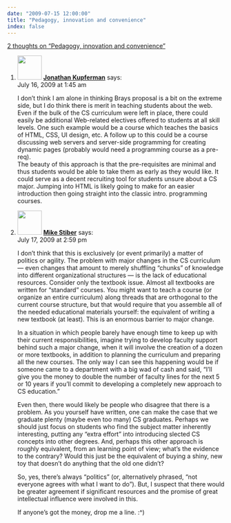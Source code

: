 ```yaml
---
date: "2009-07-15 12:00:00"
title: "Pedagogy, innovation and convenience"
index: false
---
```


[2 thoughts on &ldquo;Pedagogy, innovation and convenience&rdquo;](/lemire/blog/2009/07-15-pedagogy-innovation-and-convenience)

<ol class="comment-list">
<li id="comment-51228" class="comment even thread-even depth-1">
<div class="comment-author vcard">
<img alt src="https://secure.gravatar.com/avatar/fe4dcb9de37636a70213adbba560f152?s=56&#038;d=mm&#038;r=g" srcset="https://secure.gravatar.com/avatar/fe4dcb9de37636a70213adbba560f152?s=112&#038;d=mm&#038;r=g 2x" class="avatar avatar-56 photo" height="56" width="56" decoding="async" /> <b class="fn"><a href="http://www.regexprn.com/" class="url" rel="ugc external nofollow">Jonathan Kupferman</a></b> <span class="says">says:</span> </div>
<div class="comment-metadata"><time datetime="2009-07-16T01:45:55+00:00">July 16, 2009 at 1:45 am</time></a> </div>
<div class="comment-content">
<p>I don&rsquo;t think I am alone in thinking Brays proposal is a bit on the extreme side, but I do think there is merit in teaching students about the web.<br/>
Even if the bulk of the CS curriculum were left in place, there could easily be additional Web-related electives offered to students at all skill levels. One such example would be a course which teaches the basics of HTML, CSS, UI design, etc. A follow up to this could be a course discussing web servers and server-side programming for creating dynamic pages (probably would need a programming course as a pre-req).<br/>
The beauty of this approach is that the pre-requisites are minimal and thus students would be able to take them as early as they would like. It could serve as a decent recruiting tool for students unsure about a CS major. Jumping into HTML is likely going to make for an easier introduction then going straight into the classic intro. programming courses.</p>
</div>
</li>
<li id="comment-51241" class="comment odd alt thread-odd thread-alt depth-1">
<div class="comment-author vcard">
<img alt src="https://secure.gravatar.com/avatar/dada9de44173d6c1b13691554ef8e974?s=56&#038;d=mm&#038;r=g" srcset="https://secure.gravatar.com/avatar/dada9de44173d6c1b13691554ef8e974?s=112&#038;d=mm&#038;r=g 2x" class="avatar avatar-56 photo" height="56" width="56" decoding="async" /> <b class="fn"><a href="https://expert-opinion.blogspot.com/" class="url" rel="ugc external nofollow">Mike Stiber</a></b> <span class="says">says:</span> </div>
<div class="comment-metadata"><time datetime="2009-07-17T14:59:19+00:00">July 17, 2009 at 2:59 pm</time></a> </div>
<div class="comment-content">
<p>I don&rsquo;t think that this is exclusively (or event primarily) a matter of politics or agility. The problem with major changes in the CS curriculum &#8212; even changes that amount to merely shuffling &ldquo;chunks&rdquo; of knowledge into different organizational structures &#8212; is the lack of educational resources. Consider only the textbook issue. Almost all textbooks are written for &ldquo;standard&rdquo; courses. You might want to teach a course (or organize an entire curriculum) along threads that are orthogonal to the current course structure, but that would require that you assemble all of the needed educational materials yourself: the equivalent of writing a new textbook (at least). This is an enormous barrier to major change.</p>
<p>In a situation in which people barely have enough time to keep up with their current responsibilities, imagine trying to develop faculty support behind such a major change, when it will involve the creation of a dozen or more textbooks, in addition to planning the curriculum and preparing all the new courses. The only way I can see this happening would be if someone came to a department with a big wad of cash and said, &ldquo;I&rsquo;ll give you the money to double the number of faculty lines for the next 5 or 10 years if you&rsquo;ll commit to developing a completely new approach to CS education.&rdquo;</p>
<p>Even then, there would likely be people who disagree that there is a problem. As you yourself have written, one can make the case that we graduate plenty (maybe even too many) CS graduates. Perhaps we should just focus on students who find the subject matter inherently interesting, putting any &ldquo;extra effort&rdquo; into introducing slected CS concepts into other degrees. And, perhaps this other approach is roughly equivalent, from an learning point of view; what&rsquo;s the evidence to the contrary? Would this just be the equivalent of buying a shiny, new toy that doesn&rsquo;t do anything that the old one didn&rsquo;t?</p>
<p>So, yes, there&rsquo;s always &ldquo;politics&rdquo; (or, alternatively phrased, &ldquo;not everyone agrees with what I want to do&rdquo;). But, I suspect that there would be greater agreement if significant resources and the promise of great intellectual influence were involved in this.</p>
<p>If anyone&rsquo;s got the money, drop me a line. :^)</p>
</div>
</li>
</ol>
